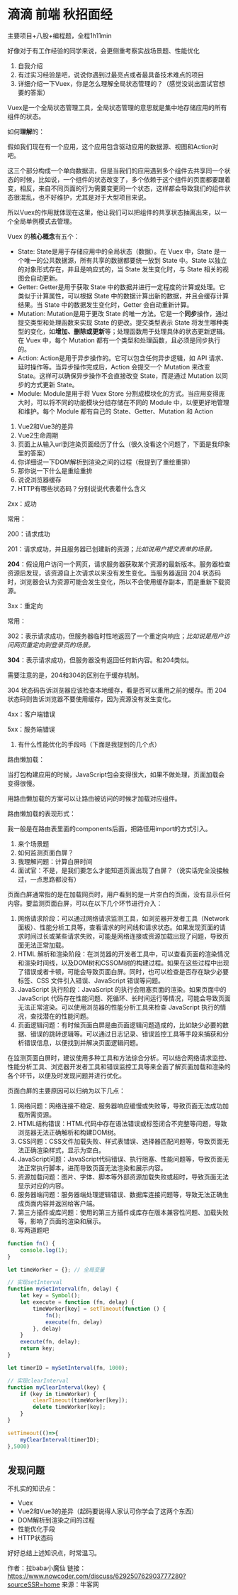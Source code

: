# 滴滴 前端 秋招面经

主要项目+八股+编程题，全程1h11min

好像对于有工作经验的同学来说，会更侧重考察实战场景题、性能优化

1. 自我介绍
2. 有过实习经验是吧，说说你遇到过最亮点或者最具备技术难点的项目
3. 详细介绍一下Vuex，你是怎么理解全局状态管理的？（感觉没说出面试官想要的答案）

Vuex是一个全局状态管理工具，全局状态管理的意思就是集中地存储应用的所有组件的状态。

如何**理解**的：

假如我们现在有一个应用，这个应用包含驱动应用的数据源、视图和Action对吧。

这三个部分构成一个单向数据流，但是当我们的应用遇到多个组件去共享同一个状态的时候，比如说，一个组件的状态改变了，多个依赖于这个组件的页面都要跟着变，相反，来自不同页面的行为需要变更同一个状态，这样都会导致我们的组件状态很混乱，也不好维护，尤其是对于大型项目来说。

所以Vuex的作用就体现在这里，他让我们可以把组件的共享状态抽离出来，以一个全局单例模式去管理。

Vuex 的**核心概念**有五个：

- State: State是用于存储应用中的全局状态（数据）。在 Vuex 中，State 是一个唯一的公共数据源，所有共享的数据都要统一放到 State 中。State 以独立的对象形式存在，并且是响应式的，当 State 发生变化时，与 State 相关的视图会自动更新。
- Getter: Getter是用于获取 State 中的数据并进行一定程度的计算或处理。它类似于计算属性，可以根据 State 中的数据计算出新的数据，并且会缓存计算结果。当 State 中的数据发生变化时，Getter 会自动重新计算。
- Mutation: Mutation是用于更改 State 的唯一方法。它是一个**同步**操作，通过提交类型和处理函数来实现 State 的更改。提交类型表示 State 将发生哪种类型的变化，如**增加、删除或更新**等；处理函数用于处理具体的状态更新逻辑。在 Vuex 中，每个 Mutation 都有一个类型和处理函数，且必须是同步执行的。
- Action: Action是用于异步操作的。它可以包含任何异步逻辑，如 API 请求、延时操作等。当异步操作完成后，Action 会提交一个 Mutation 来改变 State。这样可以确保异步操作不会直接改变 State，而是通过 Mutation 以同步的方式更新 State。
- Module: Module是用于将 Vuex Store 分割成模块化的方式。当应用变得庞大时，可以将不同的功能模块分组存储在不同的 Module 中，以便更好地管理和维护。每个 Module 都有自己的 State、Getter、Mutation 和 Action

1. Vue2和Vue3的差异
2. Vue2生命周期
3. 页面上从输入url到渲染页面经历了什么（很久没看这个问题了，下面是我印象里的答案）
4. 你详细说一下DOM解析到渲染之间的过程（我提到了重绘重排）
5. 那你说一下什么是重绘重排
6. 说说浏览器缓存
7. HTTP有哪些状态码？分别说说代表着什么含义

2xx：成功

常用：

200：请求成功

201：请求成功，并且服务器已创建新的资源；*比如说用户提交表单的场景。*

**204**：假设用户访问一个网页，请求服务器获取某个资源的最新版本。服务器检查资源后发现，该资源自上次请求以来没有发生变化。当服务器返回 204 状态码时，浏览器会认为资源可能会发生变化，所以不会使用缓存副本，而是重新下载资源。

3xx：重定向

常用：

302：表示请求成功，但服务器临时性地返回了一个重定向响应；*比如说是用户访问网页重定向到登录页的场景。*

**304**：表示请求成功，但服务器没有返回任何新内容。和204类似。

需要注意的是，204和304的区别在于缓存机制。

304 状态码告诉浏览器应该检查本地缓存，看是否可以重用之前的缓存。而 204 状态码则告诉浏览器不要使用缓存，因为资源没有发生变化。

4xx：客户端错误

5xx：服务端错误

1. 有什么性能优化的手段吗（下面是我提到的几个点）

路由懒加载：

当打包构建应用的时候，JavaScript包会变得很大，如果不做处理，页面加载会变得很慢。

用路由懒加载的方案可以让路由被访问的时候才加载对应组件。

路由懒加载的表现形式：

我一般是在路由表里面的components后面，把路径用import的方式引入。

1. 来个场景题  
2. 如何监测页面白屏？
3. 我理解问题：计算白屏时间
4. 面试官：不是，是我们要怎么才能知道页面出现了白屏？（说实话完全没接触过，一点思路都没有）

页面白屏通常指的是在加载网页时，用户看到的是一片空白的页面，没有显示任何内容。要监测页面白屏，可以在以下几个环节进行介入：

1. 网络请求阶段：可以通过网络请求监测工具，如浏览器开发者工具（Network 面板）、性能分析工具等，查看请求的时间线和请求状态。如果发现页面的请求时间过长或某些请求失败，可能是网络连接或资源加载出现了问题，导致页面无法正常加载。
2. HTML 解析和渲染阶段：在浏览器的开发者工具中，可以查看页面的渲染情况和渲染时间线，以及DOM树和CSSOM树的构建过程。如果在这些过程中出现了错误或者卡顿，可能会导致页面白屏。同时，也可以检查是否存在缺少必要标签、CSS 文件引入错误、JavaScript 错误等问题。
3. JavaScript 执行阶段：JavaScript 的执行会阻塞页面的渲染。如果页面中的 JavaScript 代码存在性能问题、死循环、长时间运行等情况，可能会导致页面无法正常渲染。可以使用浏览器的性能分析工具来检查 JavaScript 执行的情况，查找潜在的性能问题。
4. 页面逻辑问题：有时候页面白屏是由页面逻辑问题造成的，比如缺少必要的数据、错误的跳转逻辑等。可以通过日志记录、错误监控工具等手段来捕获和分析错误信息，以便找到并解决页面逻辑问题。

在监测页面白屏时，建议使用多种工具和方法综合分析。可以结合网络请求监控、性能分析工具、浏览器开发者工具和错误监控工具等来全面了解页面加载和渲染的各个环节，以便及时发现问题并进行优化。

页面白屏的主要原因可以归纳为以下几点：

1. 网络问题：网络连接不稳定、服务器响应缓慢或失败等，导致页面无法成功加载所需资源。
2. HTML结构错误：HTML代码中存在语法错误或标签闭合不完整等问题，导致浏览器无法正确解析和构建DOM树。
3. CSS问题：CSS文件加载失败、样式表错误、选择器匹配问题等，导致页面无法正确渲染样式，显示为空白。
4. JavaScript问题：JavaScript代码错误、执行阻塞、性能问题等，导致页面无法正常执行脚本，进而导致页面无法渲染和展示内容。
5. 资源加载问题：图片、字体、脚本等外部资源加载失败或超时，导致页面无法显示对应的内容。
6. 服务器端问题：服务器端处理逻辑错误、数据库连接问题等，导致无法正确生成页面内容并返回给客户端。
7. 第三方插件或库问题：使用的第三方插件或库存在版本兼容性问题、加载失败等，影响了页面的渲染和展示。
8. 写两道题吧

```js
function fn() {
    console.log(1);
}

let timeWorker = {}; // 全局变量

// 实现setInterval
function mySetInterval(fn, delay) {
    let key = Symbol();
    let execute = function (fn, delay) {
        timeWorker[key] = setTimeout(function () {
            fn();
            execute(fn, delay)
        }, delay)
    }
    execute(fn, delay);
    return key;
}

let timerID = mySetInterval(fn, 1000);

// 实现clearInterval
function myClearInterval(key) {
    if (key in timeWorker) {
        clearTimeout(timeWorker[key]);
        delete timeWorker[key];
    }
}

setTimeout(()=>{
    myClearInterval(timerID);
},5000)
```

## 发现问题

不扎实的知识点：

- Vuex
- Vue2和Vue3的差异（起码要说得人家认可你学会了这两个东西）
- DOM解析到渲染之间的过程
- 性能优化手段
- HTTP状态码

好好总结上述知识点，时常温习。



作者：拉baba小魔仙
链接：https://www.nowcoder.com/discuss/629250762903777280?sourceSSR=home
来源：牛客网